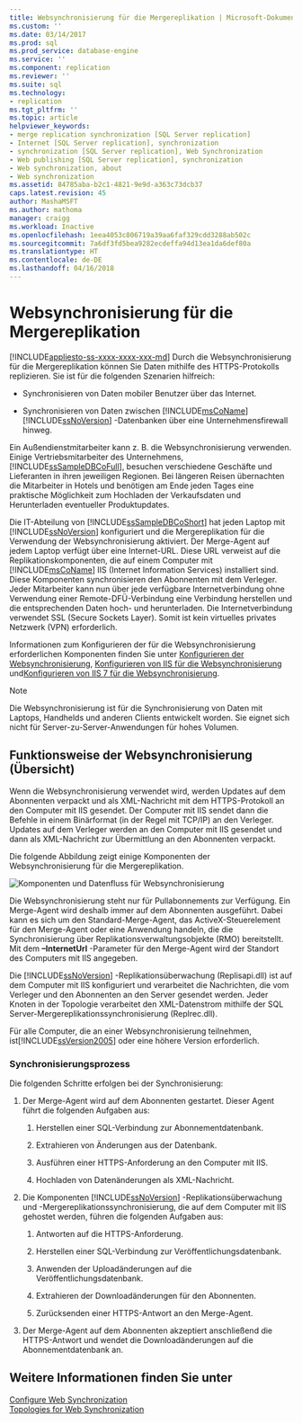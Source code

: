 ```yaml
---
title: Websynchronisierung für die Mergereplikation | Microsoft-Dokumentation
ms.custom: ''
ms.date: 03/14/2017
ms.prod: sql
ms.prod_service: database-engine
ms.service: ''
ms.component: replication
ms.reviewer: ''
ms.suite: sql
ms.technology:
- replication
ms.tgt_pltfrm: ''
ms.topic: article
helpviewer_keywords:
- merge replication synchronization [SQL Server replication]
- Internet [SQL Server replication], synchronization
- synchronization [SQL Server replication], Web Synchronization
- Web publishing [SQL Server replication], synchronization
- Web synchronization, about
- Web synchronization
ms.assetid: 84785aba-b2c1-4821-9e9d-a363c73dcb37
caps.latest.revision: 45
author: MashaMSFT
ms.author: mathoma
manager: craigg
ms.workload: Inactive
ms.openlocfilehash: 1eea4053c806719a39aa6faf329cdd3288ab502c
ms.sourcegitcommit: 7a6df3fd5bea9282ecdeffa94d13ea1da6def80a
ms.translationtype: HT
ms.contentlocale: de-DE
ms.lasthandoff: 04/16/2018
---
```

# <a name="web-synchronization-for-merge-replication"></a>Websynchronisierung für die Mergereplikation
[!INCLUDE[appliesto-ss-xxxx-xxxx-xxx-md](../../includes/appliesto-ss-xxxx-xxxx-xxx-md.md)]
  Durch die Websynchronisierung für die Mergereplikation können Sie Daten mithilfe des HTTPS-Protokolls replizieren. Sie ist für die folgenden Szenarien hilfreich:  
  
-   Synchronisieren von Daten mobiler Benutzer über das Internet.  
  
-   Synchronisieren von Daten zwischen [!INCLUDE[msCoName](../../includes/msconame-md.md)] [!INCLUDE[ssNoVersion](../../includes/ssnoversion-md.md)] -Datenbanken über eine Unternehmensfirewall hinweg.  
  
 Ein Außendienstmitarbeiter kann z. B. die Websynchronisierung verwenden. Einige Vertriebsmitarbeiter des Unternehmens, [!INCLUDE[ssSampleDBCoFull](../../includes/sssampledbcofull-md.md)], besuchen verschiedene Geschäfte und Lieferanten in ihren jeweiligen Regionen. Bei längeren Reisen übernachten die Mitarbeiter in Hotels und benötigen am Ende jeden Tages eine praktische Möglichkeit zum Hochladen der Verkaufsdaten und Herunterladen eventueller Produktupdates.  
  
 Die IT-Abteilung von [!INCLUDE[ssSampleDBCoShort](../../includes/sssampledbcoshort-md.md)] hat jeden Laptop mit [!INCLUDE[ssNoVersion](../../includes/ssnoversion-md.md)] konfiguriert und die Mergereplikation für die Verwendung der Websynchronisierung aktiviert. Der Merge-Agent auf jedem Laptop verfügt über eine Internet-URL. Diese URL verweist auf die Replikationskomponenten, die auf einem Computer mit [!INCLUDE[msCoName](../../includes/msconame-md.md)] IIS (Internet Information Services) installiert sind. Diese Komponenten synchronisieren den Abonnenten mit dem Verleger. Jeder Mitarbeiter kann nun über jede verfügbare Internetverbindung ohne Verwendung einer Remote-DFÜ-Verbindung eine Verbindung herstellen und die entsprechenden Daten hoch- und herunterladen. Die Internetverbindung verwendet SSL (Secure Sockets Layer). Somit ist kein virtuelles privates Netzwerk (VPN) erforderlich.  
  
 Informationen zum Konfigurieren der für die Websynchronisierung erforderlichen Komponenten finden Sie unter [Konfigurieren der Websynchronisierung](../../relational-databases/replication/configure-web-synchronization.md), [Konfigurieren von IIS für die Websynchronisierung](../../relational-databases/replication/configure-iis-for-web-synchronization.md) und[Konfigurieren von IIS 7 für die Websynchronisierung](../../relational-databases/replication/configure-iis-7-for-web-synchronization.md).  
  
> [!NOTE]  
>  Die Websynchronisierung ist für die Synchronisierung von Daten mit Laptops, Handhelds und anderen Clients entwickelt worden. Sie eignet sich nicht für Server-zu-Server-Anwendungen für hohes Volumen.  
  
## <a name="overview-of-how-web-synchronization-works"></a>Funktionsweise der Websynchronisierung (Übersicht)  
 Wenn die Websynchronisierung verwendet wird, werden Updates auf dem Abonnenten verpackt und als XML-Nachricht mit dem HTTPS-Protokoll an den Computer mit IIS gesendet. Der Computer mit IIS sendet dann die Befehle in einem Binärformat (in der Regel mit TCP/IP) an den Verleger. Updates auf dem Verleger werden an den Computer mit IIS gesendet und dann als XML-Nachricht zur Übermittlung an den Abonnenten verpackt.  
  
 Die folgende Abbildung zeigt einige Komponenten der Websynchronisierung für die Mergereplikation.  
  
 ![Komponenten und Datenfluss für Websynchronisierung](../../relational-databases/replication/media/web-sync01.gif "Web synchronization components and data flow")  
  
 Die Websynchronisierung steht nur für Pullabonnements zur Verfügung. Ein Merge-Agent wird deshalb immer auf dem Abonnenten ausgeführt. Dabei kann es sich um den Standard-Merge-Agent, das ActiveX-Steuerelement für den Merge-Agent oder eine Anwendung handeln, die die Synchronisierung über Replikationsverwaltungsobjekte (RMO) bereitstellt. Mit dem **–InternetUrl** -Parameter für den Merge-Agent wird der Standort des Computers mit IIS angegeben.  
  
 Die [!INCLUDE[ssNoVersion](../../includes/ssnoversion-md.md)] -Replikationsüberwachung (Replisapi.dll) ist auf dem Computer mit IIS konfiguriert und verarbeitet die Nachrichten, die vom Verleger und den Abonnenten an den Server gesendet werden. Jeder Knoten in der Topologie verarbeitet den XML-Datenstrom mithilfe der SQL Server-Mergereplikationssynchronisierung (Replrec.dll).  
  
 Für alle Computer, die an einer Websynchronisierung teilnehmen, ist[!INCLUDE[ssVersion2005](../../includes/ssversion2005-md.md)] oder eine höhere Version erforderlich.  
  
### <a name="synchronization-process"></a>Synchronisierungsprozess  
 Die folgenden Schritte erfolgen bei der Synchronisierung:  
  
1.  Der Merge-Agent wird auf dem Abonnenten gestartet. Dieser Agent führt die folgenden Aufgaben aus:  
  
    1.  Herstellen einer SQL-Verbindung zur Abonnementdatenbank.  
  
    2.  Extrahieren von Änderungen aus der Datenbank.  
  
    3.  Ausführen einer HTTPS-Anforderung an den Computer mit IIS.  
  
    4.  Hochladen von Datenänderungen als XML-Nachricht.  
  
2.  Die Komponenten [!INCLUDE[ssNoVersion](../../includes/ssnoversion-md.md)] -Replikationsüberwachung und -Mergereplikationssynchronisierung, die auf dem Computer mit IIS gehostet werden, führen die folgenden Aufgaben aus:  
  
    1.  Antworten auf die HTTPS-Anforderung.  
  
    2.  Herstellen einer SQL-Verbindung zur Veröffentlichungsdatenbank.  
  
    3.  Anwenden der Uploadänderungen auf die Veröffentlichungsdatenbank.  
  
    4.  Extrahieren der Downloadänderungen für den Abonnenten.  
  
    5.  Zurücksenden einer HTTPS-Antwort an den Merge-Agent.  
  
3.  Der Merge-Agent auf dem Abonnenten akzeptiert anschließend die HTTPS-Antwort und wendet die Downloadänderungen auf die Abonnementdatenbank an.  
  
## <a name="see-also"></a>Weitere Informationen finden Sie unter  
 [Configure Web Synchronization](../../relational-databases/replication/configure-web-synchronization.md)   
 [Topologies for Web Synchronization](../../relational-databases/replication/topologies-for-web-synchronization.md)  
  
  

